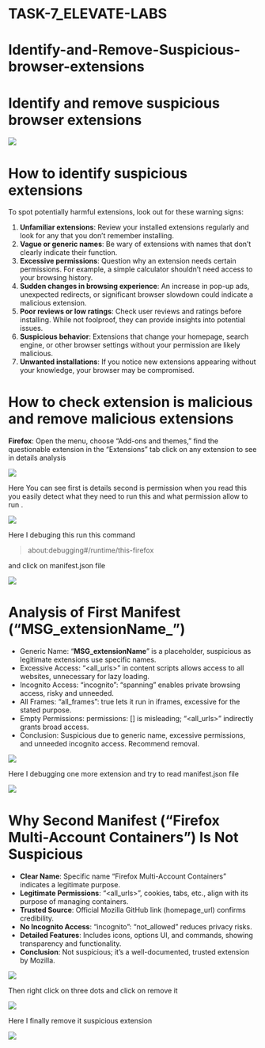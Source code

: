 # TASK-7_ELEVATE-LABS
# Identify-and-Remove-Suspicious-browser-extensions
# **Identify and remove suspicious browser extensions**

![](https://miro.medium.com/v2/resize:fit:700/1*v19Hy_Fkbr6GeRQl-vaZZw.png)

# **How to identify suspicious extensions**

To spot potentially harmful extensions, look out for these warning signs:

1. **Unfamiliar extensions**: Review your installed extensions regularly and look for any that you don’t remember installing.
2. **Vague or generic names**: Be wary of extensions with names that don’t clearly indicate their function.
3. **Excessive permissions**: Question why an extension needs certain permissions. For example, a simple calculator shouldn’t need access to your browsing history.
4. **Sudden changes in browsing experience**: An increase in pop-up ads, unexpected redirects, or significant browser slowdown could indicate a malicious extension.
5. **Poor reviews or low ratings**: Check user reviews and ratings before installing. While not foolproof, they can provide insights into potential issues.
6. **Suspicious behavior**: Extensions that change your homepage, search engine, or other browser settings without your permission are likely malicious.
7. **Unwanted installations**: If you notice new extensions appearing without your knowledge, your browser may be compromised.

# **How to check extension is malicious and remove malicious extensions**

**Firefox**: Open the menu, choose “Add-ons and themes,” find the questionable extension in the “Extensions” tab click on any extension to see in details analysis

![](https://miro.medium.com/v2/resize:fit:700/1*5vqdsBQi7PUoZ2Pk3Q1iIg.png)

Here You can see first is details second is permission when you read this you easily detect what they need to run this and what permission allow to run .

![](https://miro.medium.com/v2/resize:fit:677/1*YPflECD34X0LDaf-jqWJ2Q.png)

Here I debuging this run this command

> about:debugging#/runtime/this-firefox
> 

and click on manifest.json file

![](https://miro.medium.com/v2/resize:fit:700/1*beZj_qYcF7lq5UTmCMs6Dw.png)

# **Analysis of First Manifest (“MSG_extensionName_”)**

- Generic Name: “__MSG_extensionName__” is a placeholder, suspicious as legitimate extensions use specific names.
- Excessive Access: “<all_urls>” in content scripts allows access to all websites, unnecessary for lazy loading.
- Incognito Access: “incognito”: “spanning” enables private browsing access, risky and unneeded.
- All Frames: “all_frames”: true lets it run in iframes, excessive for the stated purpose.
- Empty Permissions: permissions: [] is misleading; “<all_urls>” indirectly grants broad access.
- Conclusion: Suspicious due to generic name, excessive permissions, and unneeded incognito access. Recommend removal.

![](https://miro.medium.com/v2/resize:fit:446/1*1PdnDGVj6QGeBWKMKdA9_w.png)

Here I debugging one more extension and try to read manifest.json file

![](https://miro.medium.com/v2/resize:fit:679/1*tbUjaxlBvDu2F39dxg13lw.png)

# **Why Second Manifest (“Firefox Multi-Account Containers”) Is Not Suspicious**

- **Clear Name**: Specific name “Firefox Multi-Account Containers” indicates a legitimate purpose.
- **Legitimate Permissions**: “<all_urls>”, cookies, tabs, etc., align with its purpose of managing containers.
- **Trusted Source**: Official Mozilla GitHub link (homepage_url) confirms credibility.
- **No Incognito Access**: “incognito”: “not_allowed” reduces privacy risks.
- **Detailed Features**: Includes icons, options UI, and commands, showing transparency and functionality.
- **Conclusion**: Not suspicious; it’s a well-documented, trusted extension by Mozilla.

![](https://miro.medium.com/v2/resize:fit:629/1*evXbJ6HOFdOzQVpUxuaYTg.png)

Then right click on three dots and click on remove it

![](https://miro.medium.com/v2/resize:fit:700/1*R7vk68Aik6SsAH2Wi58QnA.png)

Here I finally remove it suspicious extension

![](https://miro.medium.com/v2/resize:fit:488/1*76TeSQPL5_Lfn55qfIfAPg.png)
